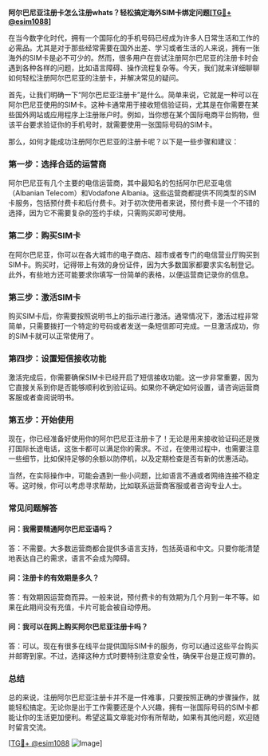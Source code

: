 **阿尔巴尼亚注册卡怎么注册whats？轻松搞定海外SIM卡绑定问题[[TG💪+ @esim1088](https://t.me/s/esim1088)]**

在当今数字化时代，拥有一个国际化的手机号码已经成为许多人日常生活和工作的必需品。尤其是对于那些经常需要在国外出差、学习或者生活的人来说，拥有一张海外的SIM卡是必不可少的。然而，很多用户在尝试注册阿尔巴尼亚的注册卡时会遇到各种各样的问题，比如语言障碍、操作流程复杂等。今天，我们就来详细聊聊如何轻松注册阿尔巴尼亚的注册卡，并解决常见的疑问。

首先，让我们明确一下“阿尔巴尼亚注册卡”是什么。简单来说，它就是一种可以在阿尔巴尼亚使用的SIM卡。这种卡通常用于接收短信验证码，尤其是在你需要在某些国外网站或应用程序上注册账户时。例如，当你想在某个国际电商平台购物，但该平台要求验证你的手机号时，就需要使用一张国际号码的SIM卡。

那么，如何才能成功注册阿尔巴尼亚的注册卡呢？以下是一些步骤和建议：

### **第一步：选择合适的运营商**
阿尔巴尼亚有几个主要的电信运营商，其中最知名的包括阿尔巴尼亚电信（Albanian Telecom）和Vodafone Albania。这些运营商都提供不同类型的SIM卡服务，包括预付费卡和后付费卡。对于初次使用者来说，预付费卡是一个不错的选择，因为它不需要复杂的签约手续，只需购买即可使用。

### **第二步：购买SIM卡**
在阿尔巴尼亚，你可以在各大城市的电子商店、超市或者专门的电信营业厅购买到SIM卡。购买时，记得带上有效的身份证件，因为大多数国家都要求实名制登记。此外，有些地方还可能要求你填写一份简单的表格，以便运营商记录你的信息。

### **第三步：激活SIM卡**
购买SIM卡后，你需要按照说明书上的指示进行激活。通常情况下，激活过程非常简单，只需要拨打一个特定的号码或者发送一条短信即可完成。一旦激活成功，你的SIM卡就可以正常使用了。

### **第四步：设置短信接收功能**
激活完成后，你需要确保SIM卡已经开启了短信接收功能。这一步非常重要，因为它直接关系到你是否能够顺利收到验证码。如果你不确定如何设置，请咨询运营商客服或者查阅说明书。

### **第五步：开始使用**
现在，你已经准备好使用你的阿尔巴尼亚注册卡了！无论是用来接收验证码还是拨打国际长途电话，这张卡都可以满足你的需求。不过，在使用过程中，也需要注意一些细节，比如保持足够的余额以防停机，以及定期检查是否有新的优惠活动。

当然，在实际操作中，可能会遇到一些小问题，比如语言不通或者网络连接不稳定等。这时候，你可以考虑寻求帮助，比如联系运营商客服或者咨询专业人士。

### **常见问题解答**

#### **问：我需要精通阿尔巴尼亚语吗？**
答：不需要。大多数运营商都会提供多语言支持，包括英语和中文。只要你能清楚地表达自己的需求，语言不会成为障碍。

#### **问：注册卡的有效期是多久？**
答：有效期因运营商而异。一般来说，预付费卡的有效期为几个月到一年不等。如果在此期间没有充值，卡片可能会被自动停用。

#### **问：我可以在网上购买阿尔巴尼亚注册卡吗？**
答：可以。现在有很多在线平台提供国际SIM卡的服务，你可以通过这些平台购买并邮寄到家。不过，选择这种方式时要特别注意安全性，确保平台是正规可靠的。

### **总结**
总的来说，注册阿尔巴尼亚注册卡并不是一件难事，只要按照正确的步骤操作，就能轻松搞定。无论你是出于工作需要还是个人兴趣，拥有一张国际号码的SIM卡都能让你的生活更加便利。希望这篇文章能对你有所帮助，如果有其他问题，欢迎随时留言交流。

[[TG💪+ @esim1088](https://t.me/s/esim1088) ![Image](https://i.postimg.cc/4NQfJmqS/Snipaste-2025-05-13-00-14-12.png)]